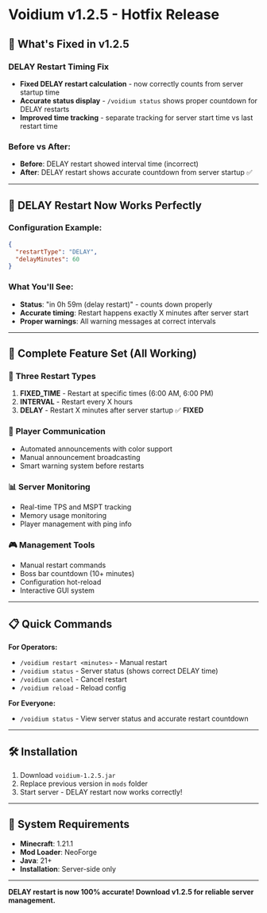 # Voidium v1.2.5 - Hotfix Release

## 🔧 What's Fixed in v1.2.5

### **DELAY Restart Timing Fix**
- **Fixed DELAY restart calculation** - now correctly counts from server startup time
- **Accurate status display** - `/voidium status` shows proper countdown for DELAY restarts
- **Improved time tracking** - separate tracking for server start time vs last restart time

### **Before vs After:**
- **Before**: DELAY restart showed interval time (incorrect)
- **After**: DELAY restart shows accurate countdown from server startup ✅

---

## 🎯 DELAY Restart Now Works Perfectly

### **Configuration Example:**
```json
{
  "restartType": "DELAY",
  "delayMinutes": 60
}
```

### **What You'll See:**
- **Status**: "in 0h 59m (delay restart)" - counts down properly
- **Accurate timing**: Restart happens exactly X minutes after server start
- **Proper warnings**: All warning messages at correct intervals

---

## 🚀 Complete Feature Set (All Working)

### 🔄 **Three Restart Types**
1. **FIXED_TIME** - Restart at specific times (6:00 AM, 6:00 PM)
2. **INTERVAL** - Restart every X hours
3. **DELAY** - Restart X minutes after server startup ✅ **FIXED**

### 📢 **Player Communication**
- Automated announcements with color support
- Manual announcement broadcasting
- Smart warning system before restarts

### 📊 **Server Monitoring**
- Real-time TPS and MSPT tracking
- Memory usage monitoring
- Player management with ping info

### 🎮 **Management Tools**
- Manual restart commands
- Boss bar countdown (10+ minutes)
- Configuration hot-reload
- Interactive GUI system

---

## 📋 Quick Commands

**For Operators:**
- `/voidium restart <minutes>` - Manual restart
- `/voidium status` - Server status (shows correct DELAY time)
- `/voidium cancel` - Cancel restart
- `/voidium reload` - Reload config

**For Everyone:**
- `/voidium status` - View server status and accurate restart countdown

---

## 🛠️ Installation

1. Download `voidium-1.2.5.jar`
2. Replace previous version in `mods` folder
3. Start server - DELAY restart now works correctly!

---

## 🔧 System Requirements

- **Minecraft**: 1.21.1
- **Mod Loader**: NeoForge
- **Java**: 21+
- **Installation**: Server-side only

---

**DELAY restart is now 100% accurate! Download v1.2.5 for reliable server management.**